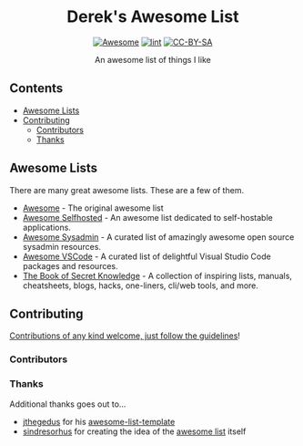 <div align="center">

<!-- title -->

<!--lint ignore no-dead-urls-->
# Derek's Awesome List <!-- omit in toc -->

[![Awesome](https://awesome.re/badge.svg)](https://awesome.re) [![lint](https://github.com/derekmurawsky/dereks-awesome-list/actions/workflows/lint.yaml/badge.svg)](https://github.com/derekmurawsky/dereks-awesome-list/actions/workflows/lint.yaml) [![CC-BY-SA](https://i.creativecommons.org/l/by-sa/4.0/80x15.png)](http://creativecommons.org/licenses/by-sa/4.0/)

<!-- subtitle -->

An awesome list of things I like

</div>

## Contents <!-- omit in toc -->

- [Awesome Lists](#awesome-lists)
- [Contributing](#contributing)
  - [Contributors](#contributors)
  - [Thanks](#thanks)

## Awesome Lists

There are many great awesome lists. These are a few of them.

- [Awesome](https://github.com/sindresorhus/awesome) - The original awesome list
- [Awesome Selfhosted](https://github.com/awesome-selfhosted/awesome-selfhosted) - An awesome list dedicated to self-hostable applications.
- [Awesome Sysadmin](https://github.com/awesome-foss/awesome-sysadmin) - A curated list of amazingly awesome open source sysadmin resources.
- [Awesome VSCode](https://github.com/viatsko/awesome-vscode) - A curated list of delightful Visual Studio Code packages and resources.
- [The Book of Secret Knowledge](https://github.com/trimstray/the-book-of-secret-knowledge) - A collection of inspiring lists, manuals, cheatsheets, blogs, hacks, one-liners, cli/web tools, and more.

## Contributing

[Contributions of any kind welcome, just follow the guidelines](contributing.md)!

### Contributors

<!-- [Thanks goes to these contributors](https://github.com/derekmurawsky/dereks-awesome-list/graphs/contributors)! -->

### Thanks

Additional thanks goes out to...

- [jthegedus](https://github.com/jthegedus) for his [awesome-list-template](https://github.com/jthegedus/awesome-list-template)
- [sindresorhus](https://github.com/sindresorhus) for creating the idea of the [awesome list](https://github.com/sindresorhus/awesome) itself

<!-- markdownlint-disable-file MD033 MD041 -->